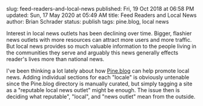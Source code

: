 slug: feed-readers-and-local-news
published: Fri, 19 Oct 2018 at 06:58 PM
updated: Sun, 17 May 2020 at 05:49 AM
title: Feed Readers and Local News
author: Brian Schrader
status: publish
tags: pine.blog, local news

Interest in local news outlets has been declining over time. Bigger, flashier news outlets with more resources can attract more users and more traffic. But local news provides so much valuable information to the people living in the communities they serve and arguably this news generally effects reader's lives more than national news.

I've been thinking a lot lately about how [Pine.blog][pine] can help promote local news. Adding individual sections for each "locale" is obviously untenable since the Pine.blog directory is manually curated, but simply tagging a site as a "reputable local news outlet" might be enough. The issue then is deciding what  reputable", "local", and "news outlet" mean from the outside.

[pine]: https://pine.blog/
